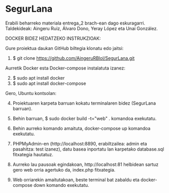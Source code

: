 # SegurLana
Erabili beharreko materiala entrega_2 brach-ean dago eskuragarri.
Taldekideak: Aingeru Ruiz, Álvaro Dono, Yeray López eta Unai González.

DOCKER BIDEZ HEDATZEKO INSTRUKZIOAK:

Gure proiektua daukan GitHub biltegia klonatu edo jaitsi:
1. $ git clone https://github.com/AingeruRBlol/SegurLana.git

Aurretik Docker esta Docker-compose instalatuta izanez:

2. $ sudo apt install docker
3. $ sudo apt install docker-compose

Gero, Ubuntu kontsolan:

4. Proiektuaren karpeta barruan kokatu terminalaren bidez (SegurLana barruan).

5. Behin barruan, $ sudo docker build -t="web" . komandoa exekutatu.
   
6. Behin aurreko komando amaituta, docker-compose up komandoa exekutatu.
   
7. PHPMyAdmin-en (http://localhost:8890, erabiltzailea: admin eta pasahitza: test izanez), datu basea inportatu lan karpetako database.sql fitxategia hautatuz.
    
8. Aurreko lau pausoak egindakoan, http://localhost:81 helbidean sartuz gero web orria agertuko da, index.php fitxategia.
    
9. Web orriarekin amaitutakoan, beste terminal bat zabaldu eta docker-compose down komando exekutatu.
